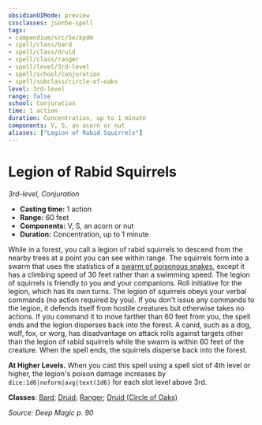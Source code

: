 ```yaml
---
obsidianUIMode: preview
cssclasses: json5e-spell
tags:
- compendium/src/5e/kpdm
- spell/class/bard
- spell/class/druid
- spell/class/ranger
- spell/level/3rd-level
- spell/school/conjuration
- spell/subclass/circle-of-oaks
level: 3rd-level
range: false
school: Conjuration
time: 1 action
duration: Concentration, up to 1 minute
components: V, S, an acorn or nut
aliases: ["Legion of Rabid Squirrels"]
---
```

# Legion of Rabid Squirrels
*3rd-level, Conjuration*  

- **Casting time:** 1 action
- **Range:** 60 feet
- **Components:** V, S, an acorn or nut
- **Duration:** Concentration, up to 1 minute

While in a forest, you call a legion of rabid squirrels to descend from the nearby trees at a point you can see within range. The squirrels form into a swarm that uses the statistics of a [swarm of poisonous snakes](compendium/bestiary/beast/swarm-of-poisonous-snakes.md), except it has a climbing speed of 30 feet rather than a swimming speed. The legion of squirrels is friendly to you and your companions. Roll initiative for the legion, which has its own turns. The legion of squirrels obeys your verbal commands (no action required by you). If you don't issue any commands to the legion, it defends itself from hostile creatures but otherwise takes no actions. If you command it to move farther than 60 feet from you, the spell ends and the legion disperses back into the forest. A canid, such as a dog, wolf, fox, or worg, has disadvantage on attack rolls against targets other than the legion of rabid squirrels while the swarm is within 60 feet of the creature. When the spell ends, the squirrels disperse back into the forest.

**At Higher Levels.** When you cast this spell using a spell slot of 4th level or higher, the legion's poison damage increases by `dice:1d6|noform|avg|text(1d6)` for each slot level above 3rd.

**Classes**: [Bard](list-spells-classes-bard); [Druid](list-spells-classes-druid); [Ranger](list-spells-classes-ranger); [Druid (Circle of Oaks)](list-spells-classes-druid-circle-of-oaks-kpdm)

*Source: Deep Magic p. 90*